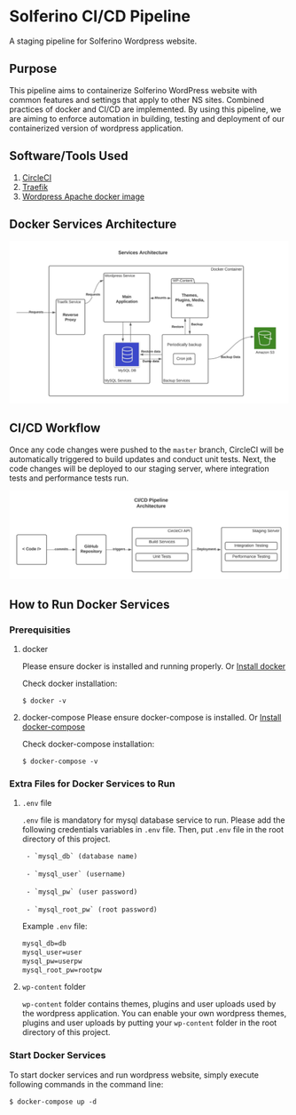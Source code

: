 # Solferino CI/CD Pipeline
A staging pipeline for Solferino Wordpress website.

## Purpose
This pipeline aims to containerize Solferino WordPress website with common features and settings that apply to other NS sites. Combined practices of docker and CI/CD are implemented. By using this pipeline, we are aiming to enforce automation in building, testing and deployment of our containerized version of wordpress application.

## Software/Tools Used
 1) [CircleCI](https://circleci.com/)
 2) [Traefik](https://doc.traefik.io/traefik/)
 3) [Wordpress Apache docker image](https://hub.docker.com/_/wordpress)

## Docker Services Architecture


![Image of Docker Services](https://github.com/actionitdev/pipeline/blob/docs/Docker%20Services%20Diagram.jpeg)

## CI/CD Workflow
Once any code changes were pushed to the `master` branch, CircleCI will be automatically triggered to build updates and conduct unit tests. Next, the code changes will be deployed to our staging server, where integration tests and performance tests run.

![Image of CI/CD](https://github.com/actionitdev/pipeline/blob/docs/CI-CD%20Pipeline%20Diagram.jpg)

## How to Run Docker Services

### Prerequisities
1. docker

    Please ensure docker is installed and running properly. Or [Install docker](https://docs.docker.com/get-docker/)
    
    Check docker installation: 
    ```console
    $ docker -v
    ```
2. docker-compose
    Please ensure docker-compose is installed. Or [Install docker-compose](https://docs.docker.com/compose/install/)

    Check docker-compose installation: 
    ```console
    $ docker-compose -v
    ```

### Extra Files for Docker Services to Run
1. `.env` file

    `.env` file is mandatory for mysql database service to run. Please add the following credentials variables in `.env` file. Then, put `.env` file in the root directory of this project.

        - `mysql_db` (database name)

        - `mysql_user` (username)

        - `mysql_pw` (user password)

        - `mysql_root_pw` (root password)
    
    Example `.env` file:
    ```
    mysql_db=db
    mysql_user=user
    mysql_pw=userpw
    mysql_root_pw=rootpw
    ```
2. `wp-content` folder

    `wp-content` folder contains themes, plugins and user uploads used by the wordpress application. You can enable your own wordpress themes, plugins and user uploads by putting your `wp-content` folder in the root directory of this project. 

### Start Docker Services
To start docker services and run wordpress website, simply execute following commands in the command line:
```console
$ docker-compose up -d
```

